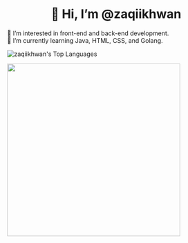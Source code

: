 <strong><h1><center> 👋 Hi, I’m @zaqiikhwan </center></h1></strong>
👀 I’m interested in front-end and back-end development.
<br>
🌱 I’m currently learning Java, HTML, CSS, and Golang.
<!-- - 💞️ I’m looking to collaborate on ...
- 📫 How to reach me ... -->
<img alt="zaqiikhwan's Top Languages" src="https://github-readme-stats.vercel.app/api/top-langs/?username=zaqiikhwan&amp;langs_count=8&amp;count_private=true&amp;layout=compact&amp;theme=react&amp;hide_border=true&amp;bg_color=1d2a3a" style="max-width: 100%;">
<p align="left" ><img src="https://github-readme-stats.vercel.app/api?username=zaqiikhwan&count_private=true&show_icons=true&&theme=react&include_all_commits=true" width="400"></p>

<!---
zaqiikhwan/zaqiikhwan is a ✨ special ✨ repository because its `README.md` (this file) appears on your GitHub profile.
You can click the Preview link to take a look at your changes.
--->
